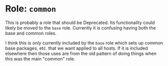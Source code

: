 Role: `common`
==============

This is probably a role that should be Deprecated.  Its functionality could
likely be moved to the `base` role.  Currently it is confusing having both
the base and common roles.

I think this is only currently included by the `base` role which sets up
common base packages, etc. that we want applied to all hosts.  If it is included
elsewhere then those uses are from the old pattern of doing things when this was
the main "common" role.
